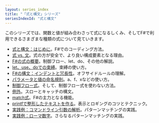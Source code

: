 ```yaml
---
layout: series_index
title: "「式と構文」シリーズ"
seriesIndexId: "式と構文"
---
```


このシリーズでは、関数と値が組み合わさって式になるしくみ、そしてF#で利用できるさまざまな種類の式について見ていきます。

* [式と構文：はじめに](../posts/expressions-intro.html)。F#でのコーディング方法。
* [式 vs. 文](../posts/expressions-vs-statements.html)。式の方が安全で、より良い構成要素となる理由。
* [F#の式の概要](../posts/understanding-fsharp-expressions.html)。制御フロー、let、do、その他の解説。
* [let、use、doでの束縛](../posts/let-use-do.html)。束縛の使い方。
* [F#の構文：インデントと冗長性](../posts/fsharp-syntax.html)。オフサイドルールの理解。
* [パラメータと値の命名規則](../posts/naming-conventions.html)。a、f、xなどの使い方。
* [制御フロー式](../posts/control-flow-expressions.html)。そして、制御フロー式を使わない方法。
* [例外](../posts/exceptions.html)。スローとキャッチの構文。
* [match式](../posts/match-expression.html)。F#の主力となる機能。
* [printfで整形したテキストを作る](../posts/printf.html)。表示とロギングのコツとテクニック。
* [実践例：コマンドライン引数の解析](../posts/pattern-matching-command-line.html)。パターンマッチングの実践。
* [実践例：ローマ数字](../posts/roman-numerals.html)。さらなるパターンマッチングの実践。

